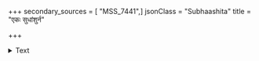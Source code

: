 +++
secondary_sources = [ "MSS_7441",]
jsonClass = "Subhaashita"
title = "एकः सुधांशुर्न"

+++

<details><summary>Text</summary>

एकः सुधांशुर्न कथंचन स्यात् तृप्तिक्षमस्त्वन्नयनद्वयस्य।  
त्वल्लोचनासेचनकस्तदस्तु नलास्यशीतद्युतिसद्वितीयः॥
</details>
